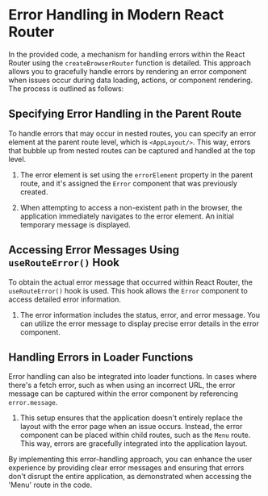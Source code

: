 # Error Handling in Modern React Router

In the provided code, a mechanism for handling errors within the React Router using the `createBrowserRouter` function is detailed. This approach allows you to gracefully handle errors by rendering an error component when issues occur during data loading, actions, or component rendering. The process is outlined as follows:

## Specifying Error Handling in the Parent Route

To handle errors that may occur in nested routes, you can specify an error element at the parent route level, which is `<AppLayout/>`. This way, errors that bubble up from nested routes can be captured and handled at the top level.

1. The error element is set using the `errorElement` property in the parent route, and it's assigned the `Error` component that was previously created.

2. When attempting to access a non-existent path in the browser, the application immediately navigates to the error element. An initial temporary message is displayed.

## Accessing Error Messages Using `useRouteError()` Hook

To obtain the actual error message that occurred within React Router, the `useRouteError()` hook is used. This hook allows the `Error` component to access detailed error information.

1. The error information includes the status, error, and error message. You can utilize the error message to display precise error details in the error component.

## Handling Errors in Loader Functions

Error handling can also be integrated into loader functions. In cases where there's a fetch error, such as when using an incorrect URL, the error message can be captured within the error component by referencing `error.message`.

1. This setup ensures that the application doesn't entirely replace the layout with the error page when an issue occurs. Instead, the error component can be placed within child routes, such as the `Menu` route. This way, errors are gracefully integrated into the application layout.

By implementing this error-handling approach, you can enhance the user experience by providing clear error messages and ensuring that errors don't disrupt the entire application, as demonstrated when accessing the 'Menu' route in the code.

